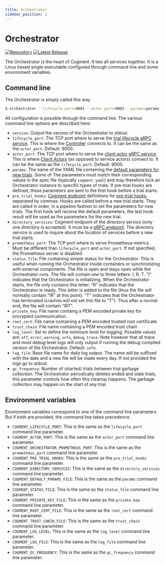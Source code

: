 ```yaml
---
title: Orchestrator
sidebar_position: 2
---
```


# Orchestrator

[![Repository](https://img.shields.io/badge/repository-cogment%2Fcogment--orchestrator-%23ffb400?style=flat-square&logo=github)](https://github.com/cogment/cogment-orchestrator) [![Latest Release](https://img.shields.io/docker/v/cogment/orchestrator?sort=semver&style=flat-square)](https://hub.docker.com/repository/docker/cogment/orchestrator)

The Orchestrator is the heart of Cogment. It ties all services together. It is a Linux based single executable configured through command line and some environment variables.

## Command line

The Orchestrator is simply called this way

```bash
$ orchestrator --lifecycle_port=9001 --actor_port=9001 --params=params.yaml --pre_trial_hooks=grpc://config:9001
```

All configuration is possible through the command line. The various command line options are described here:

-   `version`: Output the version of the Orchestrator to stdout.
-   `lifecycle_port`: The TCP port where to serve the [trial lifecycle gRPC service](../cogment/cogment-low-level-api-guide/grpc.md#service-triallifecyclesp). This is where the [Controller](../cogment/cogment-api-guide.mdx#controller) connects to. It can be the same as the `actor_port`. Default: 9000.
-   `actor_port`: The TCP port where to serve the [client actor gRPC service](../cogment/cogment-low-level-api-guide/grpc.md#service-clientactorsp). This is where [Client Actors](../cogment/cogment-api-guide.mdx#service-actor-client-actor) (as opposed to service actors) connect to. It can be the same as the `lifecycle_port`. Default: 9000.
-   `params`: The name of the YAML file containing the [default parameters for new trials](../cogment/cogment-api-reference/parameters.md). Some of The parameters must match their corresponding values in the spec file (typically `cogment.yaml`) and may therefore lock an Orchestrator instance to specific types of trials. If pre-trial hooks are defined, these parameters are sent to the first hook before a trial starts.
-   `pre_trial_hooks`: [Cogment endpoint](../cogment/cogment-api-reference/parameters.md#cogment-endpoints) definitions for [pre-trial hooks](../cogment/cogment-api-guide.mdx#pre-trial-hook), separated by commas. Hooks are called before a new trial starts. They are called in order, in a pipeline fashion to set the parameters for new trials. The first hook will receive the default parameters, the last hook result will be used as the parameters for the new trial.
-   `directory_services`: Cogment endpoint of the directory service (only one directory is accepted). It must be a [gRPC endpoint](../cogment/cogment-api-reference/parameters.md#grpc-scheme). The directory service is used to inquire about the location of services before a new trial starts.
-   `prometheus_port`: The TCP port where to serve Prometheus metrics. Must be different than `lifecycle_port` and `actor_port`. If not specified, the Prometheus server is disabled.
-   `status_file`: File containing simple status for the Orchestrator. This is useful when running the Orchestrator inside containers or synchronizing with external components. The file is open and stays open while the Orchestrator runs. The file will contain one to three letters: I, R, T. "I" indicates that the Orchestrator is initializing. When the Orchestrator starts, the file only contains this letter. "R" indicates that the Orchestrator is ready. This letter is added to the file (thus the file will normally contain "IR" at this point). "T" indicates that the Orchestrator has terminated (crashes will not set this file to "T"). Thus after a normal end, the file will contain "IRT".
-   `private_key`: File name containg a PEM encoded private key for encrypted communication.
-   `root_cert`: File name containing a PEM encoded trusted root certificate.
-   `trust_chain`: File name containing a PEM encoded trust chain.
-   `log_level`: Set to define the minimum level for logging. Possible values are: `off`, `error`, `warning`, `info`, `debug`, `trace`. Note however that all trace and most debug level logs will only output if running the debug compiled version of the Orchestrator. Default: `info`.
-   `log_file`: Base file name for daily log output. The name will be suffixed with the date and a new file will be made every day. If not provided the logs go to stdout.
-   `gc_frequency`: Number of (started) trials between trial garbage collection. The Orchestrator periodically deletes ended and stale trials, this parameter controls how often this cleanup happens. The garbage collection may happen on the start of any trial.

## Environment variables

Environment variables correspond to one of the command line parameters. But if both are provided, the command line takes precedence.

-   `COGMENT_LIFECYCLE_PORT`: This is the same as the `lifecycle_port` command line parameter.
-   `COGMENT_ACTOR_PORT`: This is the same as the `actor_port` command line parameter.
-   `COGMENT_ORCHESTRATOR_PROMETHEUS_PORT`: This is the same as the `prometheus_port` command line parameter.
-   `COGMENT_PRE_TRIAL_HOOKS`: This is the same as the `pre_trial_hooks` command line parameter.
-   `COGMENT_DIRECTORY_SERVICES`: This is the same as the `directory_services` command line parameter.
-   `COGMENT_DEFAULT_PARAMS_FILE`: This is the same as the `params` command line parameter.
-   `COGMENT_STATUS_FILE`: This is the same as the `status_file` command line parameter.
-   `COGMENT_PRIVATE_KEY_FILE`: This is the same as the `private_key` command line parameter.
-   `COGMENT_ROOT_CERT_FILE`: This is the same as the `root_cert` command line parameter.
-   `COGMENT_TRUST_CHAIN_FILE`: This is the same as the `trust_chain` command line parameter.
-   `COGMENT_LOG_LEVEL`: This is the same as the `log_level` command line parameter.
-   `COGMENT_LOG_FILE`: This is the same as the `log_file` command line parameter.
-   `COGMENT_GC_FREQUENCY`: This is the same as the `gc_frequency` command line parameter.
